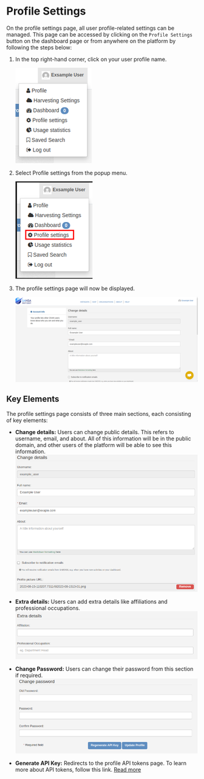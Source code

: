 # Profile Settings

On the profile settings page, all user profile-related settings can be managed. This page can be accessed by clicking on the `Profile Settings` button on the dashboard page or from anywhere on the platform by following the steps below:

1. In the top right-hand corner, click on your user profile name.

   ![Profile_popup](./img/Profile_popup.png)

2. Select Profile settings from the popup menu.

   ![Profile_popup_ProfileSettings](./img/profile_popup_profileSettings.png)

3. The profile settings page will now be displayed.

   ![ProfileSettingsPage](./img/Profile_settings_main.png)

## Key Elements

The profile settings page consists of three main sections, each consisting of key elements:

- **Change details:** Users can change public details. This refers to username, email, and about. All of this information will be in the public domain, and other users of the platform will be able to see this information.
  ![Change Details](./img/profile_settings_change_details.png)

- **Extra details:** Users can add extra details like affiliations and professional occupations.
  ![extra_details](./img/profile_settings_extraDetails.png)

- **Change Password:** Users can change their password from this section if required.
  ![change_pass](./img/profile_settings_changePassword.png)

- **Generate API Key:** Redirects to the profile API tokens page. To learn more about API tokens, follow this link. [Read more](./profile-page.md#api-tokens)
